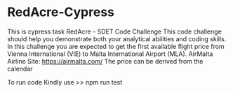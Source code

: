 # RedAcre-Cypress
This is cypress task 
RedAcre - SDET Code Challenge
This code challenge should help you demonstrate both your analytical abilities and coding skills.
In this challenge you are expected to get the first available flight price from Vienna International
(VIE) to Malta International Airport (MLA).
AirMalta Airline Site: https://airmalta.com/
The price can be derived from the calendar

To run code Kindly use >> npm run test
